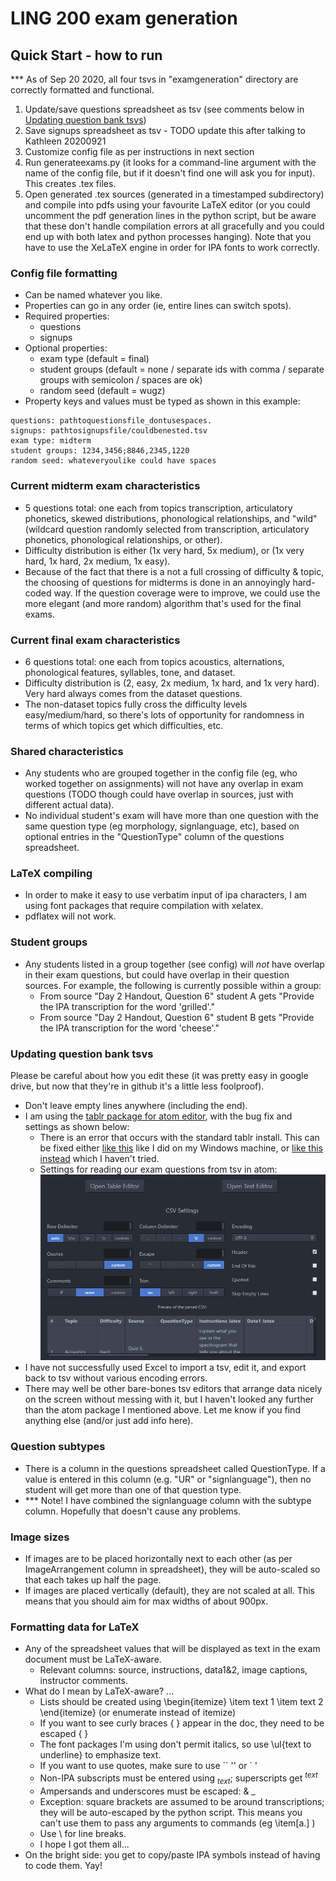 # LING 200 exam generation

## Quick Start - how to run
*** As of Sep 20 2020, all four tsvs in "examgeneration" directory are correctly formatted and functional.
1.	Update/save questions spreadsheet as tsv (see comments below in [Updating question bank tsvs](#Updating-question-bank-tsvs))
2.	Save signups spreadsheet as tsv - TODO update this after talking to Kathleen 20200921
5.	Customize config file as per instructions in next section
6.	Run generateexams.py (it looks for a command-line argument with the name of the config file, but if it doesn't find one will ask you for input). This creates .tex files.
7.	Open generated .tex sources (generated in a timestamped subdirectory) and compile into pdfs using your favourite LaTeX editor (or you could uncomment the pdf generation lines in the python script, but be aware that these don't handle compilation errors at all gracefully and you could end up with both latex and python processes hanging). Note that you have to use the XeLaTeX engine in order for IPA fonts to work correctly.

### Config file formatting
* Can be named whatever you like.
* Properties can go in any order (ie, entire lines can switch spots).
* Required properties: 
  * questions
  * signups
* Optional properties: 
  * exam type (default = final)
  * student groups (default = none / separate ids with comma / separate groups with semicolon / spaces are ok)
  * random seed (default = wugz)
* Property keys and values must be typed as shown in this example:
```
questions: pathtoquestionsfile_dontusespaces.
signups: pathtosignupsfile/couldbenested.tsv
exam type: midterm
student groups: 1234,3456;8846,2345,1220
random seed: whateveryoulike could have spaces
```

### Current midterm exam characteristics
* 5 questions total: one each from topics transcription, articulatory phonetics, skewed distributions, phonological relationships, and "wild" (wildcard question randomly selected from transcription, articulatory phonetics, phonological relationships, or other).
* Difficulty distribution is either (1x very hard, 5x medium), or (1x very hard, 1x hard, 2x medium, 1x easy).
* Because of the fact that there is a not a full crossing of difficulty & topic, the choosing of questions for midterms is done in an annoyingly hard-coded way. If the question coverage were to improve, we could use the more elegant (and more random) algorithm that's used for the final exams.

### Current final exam characteristics
* 6 questions total: one each from topics acoustics, alternations,  phonological features, syllables, tone, and dataset.
* Difficulty distribution is (2, easy, 2x medium, 1x hard, and 1x very hard). Very hard always comes from the dataset questions.
* The non-dataset topics fully cross the difficulty levels easy/medium/hard, so there's lots of opportunity for randomness in terms of which topics get which difficulties, etc.

### Shared characteristics
* Any students who are grouped together in the config file (eg, who worked together on assignments) will not have any overlap in exam questions (TODO though could have overlap in sources, just with different actual data).
* No individual student's exam will have more than one question with the same question type (eg morphology, signlanguage, etc), based on optional entries in the "QuestionType" column of the questions spreadsheet.

### LaTeX compiling
* In order to make it easy to use verbatim input of ipa characters, I am using font packages that require compilation with xelatex.
* pdflatex will not work.

### Student groups
* Any students listed in a group together (see config) will *not* have overlap in their exam questions, but could have overlap in their question sources. For example, the following is currently possible within a group:
  * From source "Day 2 Handout, Question 6" student A gets "Provide the IPA transcription for the word 'grilled'."
  * From source "Day 2 Handout, Question 6" student B gets "Provide the IPA transcription for the word 'cheese'."
  
### Updating question bank tsvs
Please be careful about how you edit these (it was pretty easy in google drive, but now that they're in github it's a little less foolproof).
* Don't leave empty lines anywhere (including the end).
* I am using the [tablr package for atom editor](https://atom.io/packages/tablr), with the bug fix and settings as shown below:
  * There is an error that occurs with the standard tablr install. This can be fixed either [like this](https://github.com/abe33/atom-tablr/issues/100#issuecomment-515094622) like I did on my Windows machine, or [like this instead](https://github.com/abe33/atom-tablr/issues/100#issuecomment-406904774) which I haven't tried.
  * Settings for reading our exam questions from tsv in atom: 
    ![atom tsv settings: row delimiter = auto, column delimiter = \t, quotes = custom, escape = custom, comments = none, trim = no, encoding = UTF-8, header = checked](atom_tsv_settings.png)
* I have not successfully used Excel to import a tsv, edit it, and export back to tsv without various encoding errors.
* There may well be other bare-bones tsv editors that arrange data nicely on the screen without messing with it, but I haven't looked any further than the atom package I mentioned above. Let me know if you find anything else (and/or just add info here).

### Question subtypes
* There is a column in the questions spreadsheet called QuestionType. If a value is entered in this column (e.g. "UR" or "signlanguage"), then no student will get more than one of that question type.
* *** Note! I have combined the signlanguage column with the subtype column. Hopefully that doesn't cause any problems.

### Image sizes
* If images are to be placed horizontally next to each other (as per ImageArrangement column in spreadsheet), they will be auto-scaled so that each takes up half the page.
* If images are placed vertically (default), they are not scaled at all. This means that you should aim for max widths of about 900px.

### Formatting data for LaTeX
* Any of the spreadsheet values that will be displayed as text in the exam document must be LaTeX-aware.
  * Relevant columns: source, instructions, data1&2, image captions, instructor comments.
* What do I mean by LaTeX-aware? ...
  * Lists should be created using \begin{itemize} \item text 1 \item text 2 \end{itemize}   (or enumerate instead of itemize)
  * If you want to see curly braces { } appear in the doc, they need to be escaped \{ \}
  * The font packages I'm using don't permit italics, so use \ul{text to underline} to emphasize text.
  * If you want to use quotes, make sure to use `` '' or ` '
  * Non-IPA subscripts must be entered using $_{text}$; superscripts get $^{text}$
  * Ampersands and underscores must be escaped: \& \_
  * Exception: square brackets are assumed to be around transcriptions; they will be auto-escaped by the python script. This means you can't use them to pass any arguments to commands (eg \item[a.] )
  * Use \\ for line breaks.
  * I hope I got them all...
* On the bright side: you get to copy/paste IPA symbols instead of having to code them. Yay!






